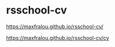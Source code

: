 # rsschool-cv

https://maxfralou.github.io/rsschool-cv/

https://maxfralou.github.io/rsschool-cv/cv
